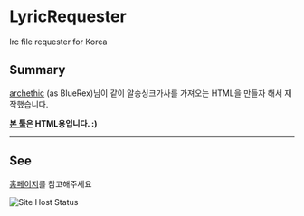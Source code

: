 # LyricRequester
lrc file requester for Korea
## Summary
[archethic](https://github.com/archethic) (as BlueRex)님이 같이 알송싱크가사를 가져오는 HTML을 만들자 해서 재작했습니다.

**[본 툴](./src/RSAForHtml)은 HTML용입니다. :)**

---
## See
[홈페이지](https://jomin398.github.io/LyricRequester)를 참고해주세요

![Site Host Status](https://img.shields.io/github/deployments/jomin398/LyricRequester/github-pages?style=for-the-badge)